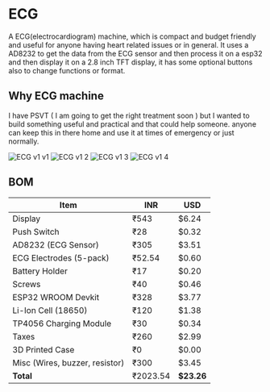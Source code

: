 # ECG
A ECG(electrocardiogram) machine, which is compact and budget friendly and useful for anyone having heart related issues or in general. 
It uses a AD8232 to get the data from the ECG sensor and then process it on a esp32 and then display it on a 2.8 inch TFT display, it has some optional buttons also to change functions or format.

## Why ECG machine
I have PSVT ( I am going to get the right treatment soon ) but I wanted to build something useful and practical and that could help someone. anyone can keep this in there home and use it at times of emergency or just normally.

![ECG v1 v1](https://github.com/user-attachments/assets/e4a2def5-daf6-4924-b13a-e31f8e0cd97c)
![ECG v1 2](https://github.com/user-attachments/assets/a707939a-ca78-4c54-b93d-79358613940c)
![ECG v1 3](https://github.com/user-attachments/assets/33ebc38c-db21-4870-ac13-5991df8d5550)
![ECG v1 4](https://github.com/user-attachments/assets/950155bb-37f2-47bf-a3e0-4398803a1d4f)


## BOM
| Item                           | INR      | USD         |
| ------------------------------ | -------- | ----------- |
| Display                        | ₹543     | \$6.24      |
| Push Switch                    | ₹28      | \$0.32      |
| AD8232 (ECG Sensor)            | ₹305     | \$3.51      |
| ECG Electrodes (5-pack)        | ₹52.54   | \$0.60      |
| Battery Holder                 | ₹17      | \$0.20      |
| Screws                         | ₹40      | \$0.46      |
| ESP32 WROOM Devkit             | ₹328     | \$3.77      |
| Li-Ion Cell (18650)            | ₹120     | \$1.38      |
| TP4056 Charging Module         | ₹30      | \$0.34      |
| Taxes                          | ₹260     | \$2.99      |
| 3D Printed Case                | ₹0       | \$0.00      |
| Misc (Wires, buzzer, resistor) | ₹300     | \$3.45      |
| **Total**                      | ₹2023.54 | **\$23.26** |

